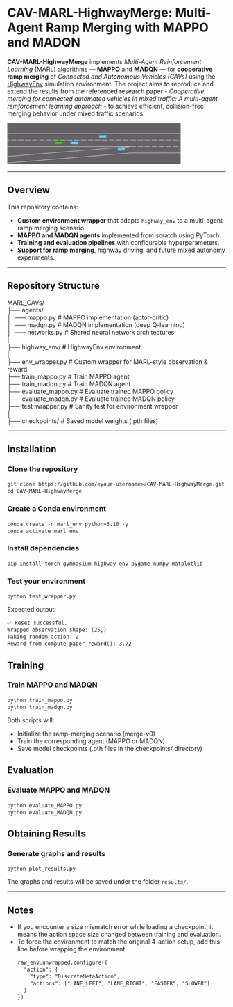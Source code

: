 # CAV-MARL-HighwayMerge: Multi-Agent Ramp Merging with MAPPO and MADQN

**CAV-MARL-HighwayMerge** implements *Multi-Agent Reinforcement Learning* (MARL) algorithms — **MAPPO** and **MADQN** — for **cooperative ramp merging** of *Connected and Autonomous Vehicles (CAVs)* using the [HighwayEnv](https://github.com/Farama-Foundation/HighwayEnv) simulation environment.
The project aims to reproduce and extend the results from the referenced research paper - *Cooperative merging for connected automated vehicles in mixed traffic: A multi-agent reinforcement learning approach* - to achieve efficient, collision-free merging behavior under mixed traffic scenarios.

![Demo](assets/demo.gif)

---

## Overview

This repository contains:

- **Custom environment wrapper** that adapts `highway_env` to a multi-agent ramp merging scenario.  
- **MAPPO and MADQN agents** implemented from scratch using PyTorch.  
- **Training and evaluation pipelines** with configurable hyperparameters.  
- **Support for ramp merging**, highway driving, and future mixed autonomy experiments.

---

## Repository Structure

MARL_CAVs/<br>
├── agents/<br>
│ ├── mappo.py # MAPPO implementation (actor-critic)<br>
│ ├── madqn.py # MADQN implementation (deep Q-learning)<br>
│ ├── networks.py # Shared neural network architectures<br>
|<br>
├── highway_env/ # HighwayEnv environment<br>
|<br>
├── env_wrapper.py # Custom wrapper for MARL-style observation & reward<br>
├── train_mappo.py # Train MAPPO agent<br>
├── train_madqn.py # Train MADQN agent<br>
├── evaluate_mappo.py # Evaluate trained MAPPO policy<br>
├── evaluate_madqn.py # Evaluate trained MADQN policy<br>
├── test_wrapper.py # Sanity test for environment wrapper<br>
│<br>
├── checkpoints/ # Saved model weights (.pth files)<br>

---

## Installation

### Clone the repository
```
git clone https://github.com/<your-username>/CAV-MARL-HighwayMerge.git
cd CAV-MARL-HighwayMerge
```

### Create a Conda environment
```
conda create -n marl_env python=3.10 -y
conda activate marl_env
```

### Install dependencies
```
pip install torch gymnasium highway-env pygame numpy matplotlib
```

### Test your environment
```
python test_wrapper.py
```
Expected output:
```
✅ Reset successful.
Wrapped observation shape: (25,)
Taking random action: 2
Reward from compute_paper_reward(): 3.72
```

## Training

### Train MAPPO and MADQN
```
python train_mappo.py
python train_madqn.py
```

Both scripts will:
- Initialize the ramp-merging scenario (merge-v0)
- Train the corresponding agent (MAPPO or MADQN)
- Save model checkpoints (.pth files in the checkpoints/ directory)

## Evaluation

### Evaluate MAPPO and MADQN
```
python evaluate_MAPPO.py
python evaluate_MADQN.py
```

## Obtaining Results

### Generate graphs and results
```
python plot_results.py
```
The graphs and results will be saved under the folder `results/`.

---

## Notes
- If you encounter a size mismatch error while loading a checkpoint, it means the action space size changed between training and evaluation.
- To force the environment to match the original 4-action setup, add this line before wrapping the environment:
  ```
  raw_env.unwrapped.configure({
    "action": {
      "type": "DiscreteMetaAction",
      "actions": ["LANE_LEFT", "LANE_RIGHT", "FASTER", "SLOWER"]
    }
  })
  ```
